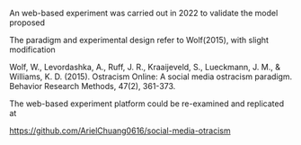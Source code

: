 An web-based experiment was carried out in 2022 to validate the model proposed

The paradigm and experimental design refer to Wolf(2015), with slight modification

Wolf, W., Levordashka, A., Ruff, J. R., Kraaijeveld, S., Lueckmann, J. M., & Williams, K. D. (2015). Ostracism Online: A social media ostracism paradigm. Behavior Research Methods, 47(2), 361-373.

The web-based experiment platform could be re-examined and replicated at

https://github.com/ArielChuang0616/social-media-otracism

